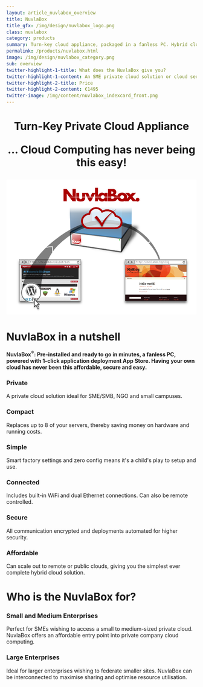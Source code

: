 ```yaml
---
layout: article_nuvlabox_overview
title: NuvlaBox
title_gfx: /img/design/nuvlabox_logo.png
class: nuvlabox
category: products
summary: Turn-key cloud appliance, packaged in a fanless PC. Hybrid cloud management has never been this easy. App Store enabled, management is simplified delivering real cost savings.
permalink: /products/nuvlabox.html
image: /img/design/nuvlabox_category.png
sub: overview
twitter-highlight-1-title: What does the NuvlaBox give you?
twitter-highlight-1-content: An SME private cloud solution or cloud server.
twitter-highlight-2-title: Price
twitter-highlight-2-content: €1495
twitter-image: /img/content/nuvlabox_indexcard_front.png
---
```


<h1 class="slogan" align="center">Turn-Key Private Cloud Appliance<p/>... Cloud Computing has never being this easy!</h1>

<p align="center"><img src="/img/content/nuvlabox-overview.png" alt="NuvlaBox overview" width="700" /></p>

NuvlaBox in a nutshell
====

**NuvlaBox<sup>®</sup>: Pre-installed and ready to go in minutes, a fanless PC, powered with 1-click application deployment App Store. Having your own cloud has never been this affordable, secure and easy.** 

<div class="list_nutshell clearfix">                
  <div>
      <h3>Private</h3>
      <section>
        A private cloud solution ideal for SME/SMB, NGO and small campuses.
      </section>
  </div>
  <div>
      <h3>
          Compact
      </h3>
      <section>
          Replaces up to 8 of your servers, thereby saving money on hardware and running costs.
      </section>
  </div>
  <div>
      <h3>
          Simple
      </h3>
      <section>
          Smart factory settings and zero config means it's a child's play to setup and use.
      </section>
  </div>
  <div>
      <h3>
          Connected
      </h3>
      <section>
          Includes built-in WiFi and dual Ethernet connections. Can also be remote controlled.
      </section>
  </div>
  <div>
      <h3>
          Secure
      </h3>
      <section>
          All communication encrypted and deployments automated for higher security.
      </section>
  </div>
  <div>
      <h3>
          Affordable
      </h3>
      <section>
          Can scale out to remote or public clouds, giving you the simplest ever complete hybrid cloud solution.
      </section>
  </div>
<!--  <div>
      <h3>
          Swiss design
      </h3>
      <section>
          The peace of mind of an appliance designed in Switzerland and built in Europe.
      </section>
  </div>
  <div>
      <h3>
          App Store
      </h3>
      <section>
          Deploy applications from the convenience of an enterprise app store.
      </section>
  </div>
  <div>
      <h3>
          Remote access
      </h3>
      <section>
          Can be used as a local cloud server or as a remote-controlled appliance, or both.
      </section>
  </div> -->
</div>


Who is the NuvlaBox for?
=================

<div class="list_users clearfix">                
  <div>
      <h3>
          Small and Medium Enterprises
      </h3>
      <section>
          Perfect for SMEs wishing to access a small to medium-sized private cloud. NuvlaBox offers an affordable entry point into private company cloud computing.
      </section>
  </div>
  <div>
      <h3>
          Large Enterprises
      </h3>
      <section>
          Ideal for larger enterprises wishing to federate smaller sites. NuvlaBox can be interconnected to maximise sharing and optimise resource utilisation.
      </section>
  </div>
</div>

